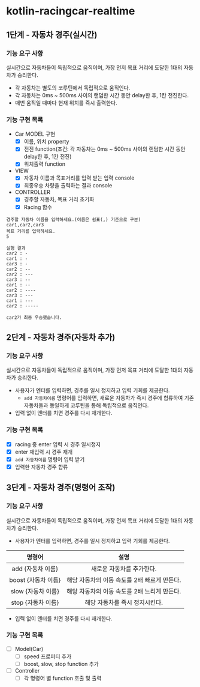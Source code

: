 # kotlin-racingcar-realtime

## 1단계 - 자동차 경주(실시간)
### 기능 요구 사항
실시간으로 자동차들이 독립적으로 움직이며, 가장 먼저 목표 거리에 도달한 1대의 자동차가 승리한다.
- 각 자동차는 별도의 코루틴에서 독립적으로 움직인다.
- 각 자동차는 0ms ~ 500ms 사이의 랜덤한 시간 동안 delay한 후, 1칸 전진한다.
- 매번 움직일 때마다 현재 위치를 즉시 출력한다.

### 기능 구현 목록
- Car MODEL 구현
  - [x] 이름, 위치 property
  - [x] 전진 function(조건: 각 자동차는 0ms ~ 500ms 사이의 랜덤한 시간 동안 delay한 후, 1칸 전진)
  - [x] 위치출력 function
- VIEW
  - [x] 자동차 이름과 목표거리를 입력 받는 입력 console
  - [x] 최종우승 차량을 출력하는 결과 console
- CONTROLLER
  - [x] 경주할 자동차, 목표 거리 초기화
  - [x] Racing 함수

```aiignore
경주할 자동차 이름을 입력하세요.(이름은 쉼표(,) 기준으로 구분)
car1,car2,car3
목표 거리를 입력하세요.
5

실행 결과
car2 : -
car1 : -
car3 : -
car2 : --
car2 : ---
car3 : --
car1 : --
car2 : ----
car3 : ---
car1 : ---
car2 : -----

car2가 최종 우승했습니다.
```

## 2단계 - 자동차 경주(자동차 추가)
### 기능 요구 사항
실시간으로 자동차들이 독립적으로 움직이며, 가장 먼저 목표 거리에 도달한 1대의 자동차가 승리한다.
- 사용자가 엔터를 입력하면, 경주를 일시 정지하고 입력 기회를 제공한다.
  - `add 자동차이름` 명령어를 입력하면, 새로운 자동차가 즉시 경주에 합류하여 기존 자동차들과 동일하게 코루틴을 통해 독립적으로 움직인다.
- 입력 없이 엔터를 치면 경주를 다시 재개한다.

### 기능 구현 목록
- [x] racing 중 enter 입력 시 경주 일시정지
- [x] enter 재입력 시 경주 재개
- [x] `add 자동차이름` 명령어 입력 받기
- [x] 입력한 자동차 경주 합류

## 3단계 - 자동차 경주(명령어 조작)
### 기능 요구 사항
실시간으로 자동차들이 독립적으로 움직이며, 가장 먼저 목표 거리에 도달한 1대의 자동차가 승리한다.

- 사용자가 엔터를 입력하면, 경주를 일시 정지하고 입력 기회를 제공한다.

|      명령어       | 설명 |
|:--------------:|:---:|
|  add {자동차 이름}  |새로운 자동차를 추가한다.|
| boost {자동차 이름} |해당 자동차의 이동 속도를 2배 빠르게 만든다.|
| slow {자동차 이름}  |해당 자동차의 이동 속도를 2배 느리게 만든다.|
| stop {자동차 이름}  |해당 자동차를 즉시 정지시킨다.|

- 입력 없이 엔터를 치면 경주를 다시 재개한다.

### 기능 구현 목록
- [ ] Model(Car)
  - [ ] speed 프로퍼티 추가
  - [ ] boost, slow, stop function 추가
- [ ] Controller
  - [ ] 각 명령어 별 function 호출 및 출력
